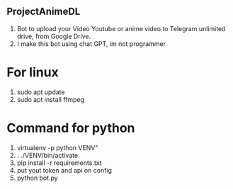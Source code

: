 ## ProjectAnimeDL
1. Bot to upload your Video Youtube or anime video to Telegram unlimited drive, from Google Drive.
2. I make this bot using chat GPT, im not programmer 

# For linux
1. sudo apt update
2. sudo apt install ffmpeg


# Command for python
1. virtualenv -p python VENV"
2. . ./VENV/bin/activate
3. pip install -r requirements.txt
4. put yout token and api on config
5. python bot.py

